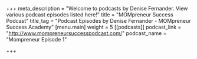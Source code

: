 +++
meta_description = "Welcome to podcasts by Denise Fernander. View various podcast episodes listed here!"
title = "MOMpreneur Success Podcast"
title_tag = "Podcast Episodes by Denise Fernander - MOMpreneur Success Academy"
[menu.main]
weight = 5
[[podcasts]]
podcast_link = "http://www.mompreneursuccesspodcast.com/"
podcast_name = "Mompreneur Episode 1"

+++
